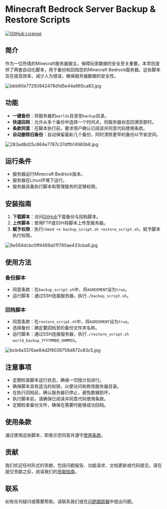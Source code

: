 # Minecraft Bedrock Server Backup & Restore Scripts

[![GitHub License](https://img.shields.io/badge/license-MIT-lightblue.svg)](https://opensource.org/licenses/MIT)

## 简介

作为一位热情的Minecraft服务器服主，保障玩家数据的安全至关重要。本项目提供了两套自动化脚本，用于备份和回档您的Minecraft Bedrock服务器。这些脚本旨在提高效率，减少人为错误，确保服务器数据的安全性。

![bbb60e77250842478d1d5e44a665ca83.jpg](https://img-blog.csdnimg.cn/bbb60e77250842478d1d5e44a665ca83.jpg)

## 功能

- **一键备份**：将服务器的`worlds`目录至`backup`目录。
- **快速回档**：允许从多个备份中选择一个时间点，将服务器状态回溯至那时。
- **条款同意**：在脚本执行前，要求用户确认已阅读并同意代码使用条款。
- **自动删除旧备份**：自动保留最新几个备份，同时清除更早的备份以节省空间。

![283ad8d25c864e7787c37dffb14960b8.jpg](https://img-blog.csdnimg.cn/283ad8d25c864e7787c37dffb14960b8.jpg)

## 运行条件

- 服务器运行Minecraft Bedrock版本。
- 服务器在Linux环境下运行。
- 服务器具备执行脚本和管理服务的足够权限。

## 安装指南

1. **下载脚本**：访问[GitHub](https://github.com/craftblockht6x/minecraft-bedrock-backup)下载备份与回档脚本。
2. **上传脚本**：使用FTP或SSH将脚本上传至服务器。
3. **赋予权限**：执行`chmod +x backup_script.sh restore_script.sh`，赋予脚本执行权限。

![8e564dcbc0ff4498a01f780ae433cba6.jpg](https://img-blog.csdnimg.cn/8e564dcbc0ff4498a01f780ae433cba6.jpg)

## 使用方法

### 备份脚本

- 同意条款：在`backup_script.sh`中，将`AGREEMENT`设为`true`。
- 运行脚本：通过SSH连接服务器，执行`./backup_script.sh`。

### 回档脚本

- 同意条款：在`restore_script.sh`中，将`AGREEMENT`设为`true`。
- 选择备份：确定要回档至的备份文件夹名称。
- 运行脚本：通过SSH连接服务器，执行`./restore_script.sh world_backup_YYYYMMDD_HHMMSS`。

![bcb4a3376ae84d2f9038758d872c83c5.jpg](https://img-blog.csdnimg.cn/bcb4a3376ae84d2f9038758d872c83c5.jpg)

## 注意事项

- 定期检查脚本运行状态，确保一切按计划进行。
- 确保脚本具有适当的权限，以便访问和修改服务器目录。
- 在执行回档前，确认服务器已停止，避免数据损坏。
- 执行脚本前，请确保已阅读并同意代码使用条款。
- 定期检查备份文件，确保在需要时能够成功回档。

## 使用条款

通过使用这些脚本，即表示您同意并遵守[使用条款](https://github.com/craftblockht6x/minecraft-bedrock-backup/blob/main/LICENSE.md)。

## 贡献

我们欢迎任何形式的贡献，包括问题报告、功能请求、文档更新或代码提交。请在提交贡献之前，阅读我们的[贡献指南](https://github.com/craftblockht6x/minecraft-bedrock-backup/blob/main/CONTRIBUTING.md)。

## 联系

如有任何疑问或需要帮助，请联系我们或在[问题跟踪器](https://github.com/craftblockht6x/minecraft-bedrock-backup/issues)中提出问题。
